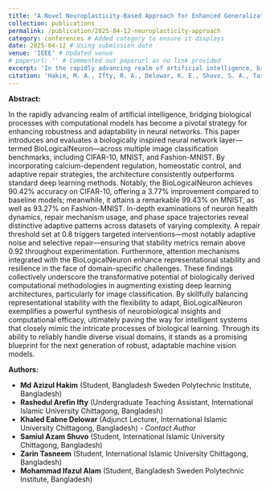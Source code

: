 ```yaml
---
title: "A Novel Neuroplasticity-Based Approach for Enhanced Generalization in Computer Vision"
collection: publications
permalink: /publication/2025-04-12-neuroplasticity-approach
category: conferences # Added category to ensure it displays
date: 2025-04-12 # Using submission date
venue: 'IEEE' # Updated venue
# paperurl: '' # Commented out paperurl as no link provided
excerpt: 'In the rapidly advancing realm of artificial intelligence, bridging biological processes with computational models has become a pivotal strategy for enhancing robustness and adaptability in neural networks. This paper introduces and evaluates a biologically inspired neural network layer—termed BioLogicalNeuron—across multiple image classification benchmarks...' # Added excerpt for abstract display
citation: 'Hakim, M. A., Ifty, R. A., Delowar, K. E., Shuvo, S. A., Tasneem, Z., & Alam, M. I. (2025). &quot;A Novel Neuroplasticity-Based Approach for Enhanced Generalization in Computer Vision.&quot; <i>IEEE Conference Proceedings</i>.' # Updated citation venue
---
```


**Abstract:**

In the rapidly advancing realm of artificial intelligence, bridging biological processes with computational models has become a pivotal strategy for enhancing robustness and adaptability in neural networks. This paper introduces and evaluates a biologically inspired neural network layer—termed BioLogicalNeuron—across multiple image classification benchmarks, including CIFAR-10, MNIST, and Fashion-MNIST. By incorporating calcium-dependent regulation, homeostatic control, and adaptive repair strategies, the architecture consistently outperforms standard deep learning methods. Notably, the BioLogicalNeuron achieves 90.42% accuracy on CIFAR-10, offering a 3.77% improvement compared to baseline models; meanwhile, it attains a remarkable 99.43% on MNIST, as well as 93.27% on Fashion-MNIST. In-depth examinations of neuron health dynamics, repair mechanism usage, and phase space trajectories reveal distinctive adaptive patterns across datasets of varying complexity. A repair threshold set at 0.8 triggers targeted interventions—most notably adaptive noise and selective repair—ensuring that stability metrics remain above 0.92 throughout experimentation. Furthermore, attention mechanisms integrated with the BioLogicalNeuron enhance representational stability and resilience in the face of domain-specific challenges. These findings collectively underscore the transformative potential of biologically derived computational methodologies in augmenting existing deep learning architectures, particularly for image classification. By skillfully balancing representational stability with the flexibility to adapt, BioLogicalNeuron exemplifies a powerful synthesis of neurobiological insights and computational efficacy, ultimately paving the way for intelligent systems that closely mimic the intricate processes of biological learning. Through its ability to reliably handle diverse visual domains, it stands as a promising blueprint for the next generation of robust, adaptable machine vision models.

**Authors:**

*   **Md Azizul Hakim** (Student, Bangladesh Sweden Polytechnic Institute, Bangladesh)
*   **Rashedul Arefin Ifty** (Undergraduate Teaching Assistant, International Islamic University Chittagong, Bangladesh)
*   **Khaled Eabne Delowar** (Adjunct Lecturer, International Islamic University Chittagong, Bangladesh) - *Contact Author*
*   **Samiul Azam Shuvo** (Student, International Islamic University Chittagong, Bangladesh)
*   **Zarin Tasneem** (Student, International Islamic University Chittagong, Bangladesh)
*   **Mohammad Ifazul Alam** (Student, Bangladesh Sweden Polytechnic Institute, Bangladesh)


